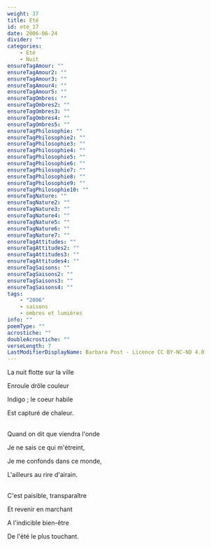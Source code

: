 ```yaml
---
weight: 37
title: Eté
id: ete_17
date: 2006-06-24
divider: ""
categories:
    - Eté
    - Nuit
ensureTagAmour: ""
ensureTagAmour2: ""
ensureTagAmour3: ""
ensureTagAmour4: ""
ensureTagAmour5: ""
ensureTagOmbres: ""
ensureTagOmbres2: ""
ensureTagOmbres3: ""
ensureTagOmbres4: ""
ensureTagOmbres5: ""
ensureTagPhilosophie: ""
ensureTagPhilosophie2: ""
ensureTagPhilosophie3: ""
ensureTagPhilosophie4: ""
ensureTagPhilosophie5: ""
ensureTagPhilosophie6: ""
ensureTagPhilosophie7: ""
ensureTagPhilosophie8: ""
ensureTagPhilosophie9: ""
ensureTagPhilosophie10: ""
ensureTagNature: ""
ensureTagNature2: ""
ensureTagNature3: ""
ensureTagNature4: ""
ensureTagNature5: ""
ensureTagNature6: ""
ensureTagNature7: ""
ensureTagAttitudes: ""
ensureTagAttitudes2: ""
ensureTagAttitudes3: ""
ensureTagAttitudes4: ""
ensureTagSaisons: ""
ensureTagSaisons2: ""
ensureTagSaisons3: ""
ensureTagSaisons4: ""
tags:
    - "2006"
    - saisons
    - ombres et lumières
info: ""
poemType: ""
acrostiche: ""
doubleAcrostiche: ""
verseLength: 7
LastModifierDisplayName: Barbara Post - Licence CC BY-NC-ND 4.0
---
```

La nuit flotte sur la ville

Enroule drôle couleur

Indigo ; le coeur habile

Est capturé de chaleur.

 \
Quand on dit que viendra l'onde

Je ne sais ce qui m'étreint,

Je me confonds dans ce monde,

L'ailleurs au rire d'airain.

 \
C'est paisible, transparaître

Et revenir en marchant

A l'indicible bien-être

De l'été le plus touchant.
